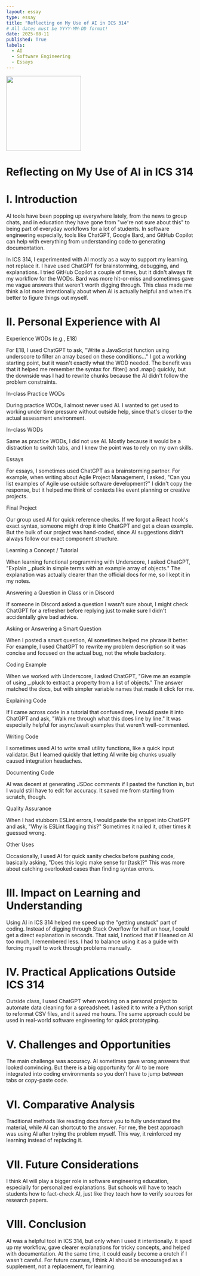 ```yaml
---
layout: essay
type: essay
title: "Reflecting on My Use of AI in ICS 314"
# All dates must be YYYY-MM-DD format!
date: 2025-08-11
published: True
labels:
  - AI
  - Software Engineering
  - Essays
---
```


<img width="200px" class="rounded float-start pe-4" src="..essays/img/AI.jpeg">

# Reflecting on My Use of AI in ICS 314

# I. Introduction

AI tools have been popping up everywhere lately, from the news to group chats, and in education they have gone from "we're not sure about this" to being part of everyday workflows for a lot of students. In software engineering especially, tools like ChatGPT, Google Bard, and GitHub Copilot can help with everything from understanding code to generating documentation.

In ICS 314, I experimented with AI mostly as a way to support my learning, not replace it. I have used ChatGPT for brainstorming, debugging, and explanations. I tried GitHub Copilot a couple of times, but it didn't always fit my workflow for the WODs. Bard was more hit-or-miss and sometimes gave me vague answers that weren't worth digging through. This class made me think a lot more intentionally about when AI is actually helpful and when it's better to figure things out myself.

# II. Personal Experience with AI

Experience WODs (e.g., E18) 

For E18, I used ChatGPT to ask, "Write a JavaScript function using underscore to filter an array based on these conditions…" I got a working starting point, but it wasn't exactly what the WOD needed. The benefit was that it helped me remember the syntax for .filter() and .map() quickly, but the downside was I had to rewrite chunks because the AI didn't follow the problem constraints. 

In-class Practice WODs

During practice WODs, I almost never used AI. I wanted to get used to working under time pressure without outside help, since that's closer to the actual assessment environment.

In-class WODs

Same as practice WODs, I did not use AI. Mostly because it would be a distraction to switch tabs, and I knew the point was to rely on my own skills.

Essays

For essays, I sometimes used ChatGPT as a brainstorming partner. For example, when writing about Agile Project Management, I asked, "Can you list examples of Agile use outside software development?" I didn't copy the response, but it helped me think of contexts like event planning or creative projects.

Final Project

Our group used AI for quick reference checks. If we forgot a React hook's exact syntax, someone might drop it into ChatGPT and get a clean example. But the bulk of our project was hand-coded, since AI suggestions didn't always follow our exact component structure.

Learning a Concept / Tutorial

When learning functional programming with Underscore, I asked ChatGPT, "Explain _.pluck in simple terms with an example array of objects." The explanation was actually clearer than the official docs for me, so I kept it in my notes.

Answering a Question in Class or in Discord

If someone in Discord asked a question I wasn't sure about, I might check ChatGPT for a refresher before replying just to make sure I didn't accidentally give bad advice.

Asking or Answering a Smart Question

When I posted a smart question, AI sometimes helped me phrase it better. For example, I used ChatGPT to rewrite my problem description so it was concise and focused on the actual bug, not the whole backstory.

Coding Example

When we worked with Underscore, I asked ChatGPT, "Give me an example of using _.pluck to extract a property from a list of objects." The answer matched the docs, but with simpler variable names that made it click for me.

Explaining Code

If I came across code in a tutorial that confused me, I would paste it into ChatGPT and ask, "Walk me through what this does line by line." It was especially helpful for async/await examples that weren't well-commented.

Writing Code

I sometimes used AI to write small utility functions, like a quick input validator. But I learned quickly that letting AI write big chunks usually caused integration headaches.

Documenting Code

AI was decent at generating JSDoc comments if I pasted the function in, but I would still have to edit for accuracy. It saved me from starting from scratch, though.

Quality Assurance

When I had stubborn ESLint errors, I would paste the snippet into ChatGPT and ask, "Why is ESLint flagging this?" Sometimes it nailed it, other times it guessed wrong.

Other Uses

Occasionally, I used AI for quick sanity checks before pushing code, basically asking, "Does this logic make sense for [task]?" This was more about catching overlooked cases than finding syntax errors.

# III. Impact on Learning and Understanding

Using AI in ICS 314 helped me speed up the "getting unstuck" part of coding. Instead of digging through Stack Overflow for half an hour, I could get a direct explanation in seconds. That said, I noticed that if I leaned on AI too much, I remembered less. I had to balance using it as a guide with forcing myself to work through problems manually.

# IV. Practical Applications Outside ICS 314

Outside class, I used ChatGPT when working on a personal project to automate data cleaning for a spreadsheet. I asked it to write a Python script to reformat CSV files, and it saved me hours. The same approach could be used in real-world software engineering for quick prototyping.

# V. Challenges and Opportunities

The main challenge was accuracy. AI sometimes gave wrong answers that looked convincing. But there is a big opportunity for AI to be more integrated into coding environments so you don't have to jump between tabs or copy-paste code.

# VI. Comparative Analysis

Traditional methods like reading docs force you to fully understand the material, while AI can shortcut to the answer. For me, the best approach was using AI after trying the problem myself. This way, it reinforced my learning instead of replacing it.

# VII. Future Considerations
I think AI will play a bigger role in software engineering education, especially for personalized explanations. But schools will have to teach students how to fact-check AI, just like they teach how to verify sources for research papers.

# VIII. Conclusion

AI was a helpful tool in ICS 314, but only when I used it intentionally. It sped up my workflow, gave clearer explanations for tricky concepts, and helped with documentation. At the same time, it could easily become a crutch if I wasn't careful. For future courses, I think AI should be encouraged as a supplement, not a replacement, for learning.

